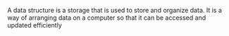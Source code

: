 A data structure is a storage that is used to store and organize data. It is a way of arranging data on a computer so that it can be accessed and updated efficiently
